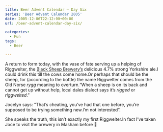 ```yaml
---
title: Beer Advent Calendar – Day Six
series: 'Beer Advent Calendar 2005'
date: 2005-12-06T22:12:00+00:00
url: /beer-advent-calendar-day-six/

categories:
  - Fun
tags:
  - Beer

---
```

A return to form today, with the vase of fate serving up a helping of Riggwelter, the [Black Sheep Brewery’s][1] delicious 4.7% strong Yorkshire ale.I could drink this till the cows come home.Or perhaps that should be the sheep, for (according to the bottle) the name Riggwelter comes from the Old Norse _rygg_ meaning to overturn.“When a sheep is on its back and cannot get up without help, local dales dialect says it’s _rigged_ or _riggwelted_.”

Jocelyn says: “That’s cheating, you’ve had that one before, you’re supposed to be trying something new.I’m not interested”.

She speaks the truth, this isn’t exactly my first Riggwelter.In fact I’ve taken Joce to visit the brewery in Masham before 🙂

 [1]: http://www.blacksheepbrewery.com/